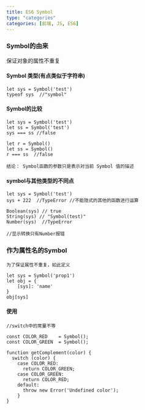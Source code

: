 ```yaml
---
title: ES6 Symbol
type: "categories"
categories: [前端, JS, ES6]
---
```


### Symbol的由来

保证对象的属性不重复

#### Symbol 类型(有点类似于字符串)

```
let sys = Symbol('test')
typeof sys  //"symbol"
```
#### Symbol的比较

```
let sys = Symbol('test')
let ss = Symbol('test')
sys === ss //false

let r = Symbol()
let ss = Symbol()
r === ss  //false

结论： Symbol函数的参数只是表示对当前 Symbol 值的描述

```
#### symbol与其他类型的不同点

```
let sys = Symbol('test')
sys + 222  //TypeError //不能隐式的其他的函数进行运算

Boolean(sys) // true
String(sys) // "Symbol(test)"
Number(sys)  //TypeError

//显示转换只有Number报错

```
### 作为属性名的Symbol

```
为了保证属性不重复，如此定义

let sys = Symbol('prop1')
let obj = {
	[sys]: 'name'
}
obj[sys]
```

#### 使用
```
//switch中的常量不等

const COLOR_RED    = Symbol();
const COLOR_GREEN  = Symbol();

function getComplement(color) {
  switch (color) {
    case COLOR_RED:
      return COLOR_GREEN;
    case COLOR_GREEN:
      return COLOR_RED;
    default:
      throw new Error('Undefined color');
    }
}

```
